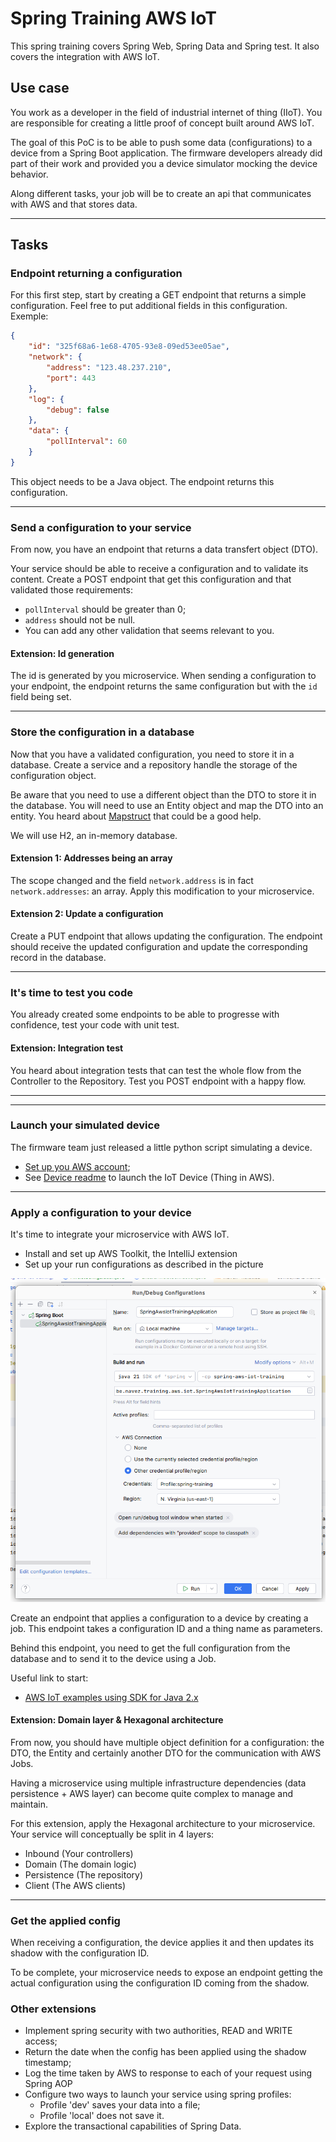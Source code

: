 # Spring Training AWS IoT

This spring training covers Spring Web, Spring Data and Spring test. It also covers the integration with AWS IoT.

## Use case

You work as a developer in the field of industrial internet of thing (IIoT). You are responsible for creating a little proof of concept built around AWS IoT.

The goal of this PoC is to be able to push some data (configurations) to a device from a Spring Boot application. The firmware developers already did part of their work and provided you a device simulator mocking the device behavior.

Along different tasks, your job will be to create an api that communicates with AWS and that stores data.

---

## Tasks

### Endpoint returning a configuration

For this first step, start by creating a GET endpoint that returns a simple configuration. Feel free to put additional fields in this configuration. Exemple:

```json
{
	"id": "325f68a6-1e68-4705-93e8-09ed53ee05ae",
	"network": {
		"address": "123.48.237.210",
		"port": 443
	},
	"log": {
		"debug": false
	},
	"data": {
		"pollInterval": 60
	}
}
```

This object needs to be a Java object. The endpoint returns this configuration.

---

### Send a configuration to your service

From now, you have an endpoint that returns a data transfert object (DTO).

Your service should be able to receive a configuration and to validate its content. Create a POST endpoint that get this configuration and that validated those requirements:
* `pollInterval` should be greater than 0;
* `address` should not be null.
* You can add any other validation that seems relevant to you.

#### Extension: Id generation

The id is generated by you microservice. When sending a configuration to your endpoint, the endpoint returns the same configuration but with the `id` field being set.

---

### Store the configuration in a database

Now that you have a validated configuration, you need to store it in a database. Create a service and a repository handle the storage of the configuration object.

Be aware that you need to use a different object than the DTO to store it in the database. You will need to use an Entity object and map the DTO into an entity. You heard about [Mapstruct](https://www.baeldung.com/mapstruct) that could be a good help.

We will use H2, an in-memory database.

#### Extension 1: Addresses being an array

The scope changed and the field `network.address` is in fact `network.addresses`: an array. Apply this modification to your microservice.


#### Extension 2: Update a configuration

Create a PUT endpoint that allows updating the configuration. The endpoint should receive the updated configuration and update the corresponding record in the database.

---

### It's time to test you code

You already created some endpoints to be able to progresse with confidence, test your code with unit test.

#### Extension: Integration test

You heard about integration tests that can test the whole flow from the Controller to the Repository. Test you POST endpoint with a happy flow.

---

---

### Launch your simulated device

The firmware team just released a little python script simulating a device.

* [Set up you AWS account](aws/README.md);
* See [Device readme](device/README.md) to launch the IoT Device (Thing in AWS).

---

### Apply a configuration to your device

It's time to integrate your microservice with AWS IoT.

* Install and set up AWS Toolkit, the IntelliJ extension
* Set up your run configurations as described in the picture

![Run configuration](image/run_configs.png)

Create an endpoint that applies a configuration to a device by creating a job. This endpoint takes a configuration ID and a thing name as parameters.

Behind this endpoint, you need to get the full configuration from the database and to send it to the device using a Job.

Useful link to start:
* [AWS IoT examples using SDK for Java 2.x](https://docs.aws.amazon.com/sdk-for-java/latest/developer-guide/java_iot_code_examples.html)

#### Extension: Domain layer & Hexagonal architecture

From now, you should have multiple object definition for a configuration: the DTO, the Entity and certainly another DTO for the communication with AWS Jobs.

Having a microservice using multiple infrastructure dependencies (data persistence + AWS layer) can become quite complex to manage and maintain.

For this extension, apply the Hexagonal architecture to your microservice. Your service will conceptually be split in 4 layers:
* Inbound (Your controllers)
* Domain (The domain logic)
* Persistence (The repository)
* Client (The AWS clients)

---

### Get the applied config

When receiving a configuration, the device applies it and then updates its shadow with the configuration ID.

To be complete, your microservice needs to expose an endpoint getting the actual configuration using the configuration ID coming from the shadow.

### Other extensions

* Implement spring security with two authorities, READ and WRITE access;
* Return the date when the config has been applied using the shadow timestamp;
* Log the time taken by AWS to response to each of your request using Spring AOP
* Configure two ways to launch your service using spring profiles:
  * Profile 'dev' saves your data into a file;
  * Profile 'local' does not save it.
* Explore the transactional capabilities of Spring Data.